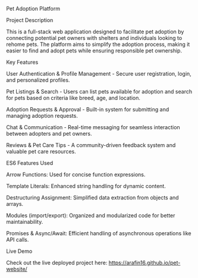 Pet Adoption Platform

Project Description

This is a full-stack web application designed to facilitate pet adoption by connecting potential pet owners with shelters and individuals looking to rehome pets. The platform aims to simplify the adoption process, making it easier to find and adopt pets while ensuring responsible pet ownership.

Key Features

User Authentication & Profile Management - Secure user registration, login, and personalized profiles.

Pet Listings & Search - Users can list pets available for adoption and search for pets based on criteria like breed, age, and location.

Adoption Requests & Approval - Built-in system for submitting and managing adoption requests.

Chat & Communication - Real-time messaging for seamless interaction between adopters and pet owners.

Reviews & Pet Care Tips - A community-driven feedback system and valuable pet care resources.

ES6 Features Used

Arrow Functions: Used for concise function expressions.

Template Literals: Enhanced string handling for dynamic content.

Destructuring Assignment: Simplified data extraction from objects and arrays.

Modules (import/export): Organized and modularized code for better maintainability.

Promises & Async/Await: Efficient handling of asynchronous operations like API calls.

Live Demo

Check out the live deployed project here: https://arafin16.github.io/pet-website/

